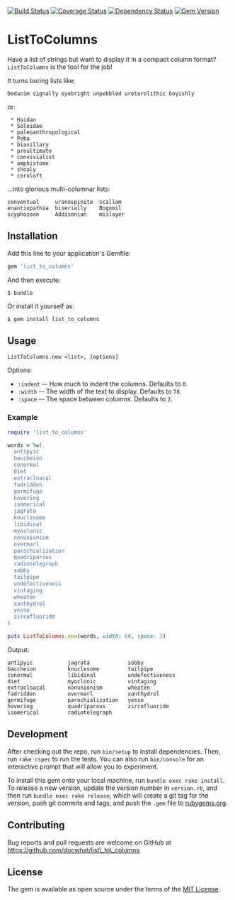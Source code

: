 [![Build
Status](https://travis-ci.org/docwhat/list_to_columns.svg)](https://travis-ci.org/docwhat/list_to_columns)
[![Coverage
Status](https://coveralls.io/repos/docwhat/list_to_columns/badge.svg?branch=master&service=github)](https://coveralls.io/github/docwhat/list_to_columns?branch=master)
[![Dependency
Status](https://gemnasium.com/docwhat/list_to_columns.svg)](https://gemnasium.com/docwhat/list_to_columns)
[![Gem
Version](https://badge.fury.io/rb/list_to_columns.svg)](http://badge.fury.io/rb/list_to_columns)

ListToColumns
=============

Have a list of strings but want to display it in a compact column format?
`ListToColumns` is the tool for the job!

It turns boring lists like:

    Dedanim signally eyebright unpebbled ureterolithic boyishly

or:

     * Haidan
     * Soleidae
     * paleoanthropological
     * Peba
     * biaxillary
     * preultimate
     * convivialist
     * amphistome
     * shoaly
     * cornloft

...into glorious multi-columnar lists:

    conventual     uranospinite  scallom
    enantiopathia  biserially    Bogomil
    scyphozoan     Addisonian    mislayer

Installation
------------

Add this line to your application's Gemfile:

``` ruby
gem 'list_to_columns'
```

And then execute:

    $ bundle

Or install it yourself as:

    $ gem install list_to_columns

Usage
-----

`ListToColumns.new <list>, [options]`

Options:

-   `:indent` -- How much to indent the columns. Defaults to `0`.
-   `:width` -- The width of the text to display. Defaults to `78`.
-   `:space` -- The space between columns. Defaults to `2`.

### Example

``` ruby
require 'list_to_columns'

words = %w(
  antipyic
  baccheion
  conormal
  diet
  extracloacal
  fadridden
  germifuge
  hovering
  isomerical
  jagrata
  knuclesome
  libidinal
  myoclonic
  nonunionism
  overmarl
  parochialization
  quadriparous
  radiotelegraph
  sobby
  tailpipe
  undefectiveness
  vintaging
  wheaten
  xanthydrol
  yesso
  zircofluoride
)

puts ListToColumns.new(words, width: 60, space: 3)
```

Output:

    antipyic           jagrata            sobby
    baccheion          knuclesome         tailpipe
    conormal           libidinal          undefectiveness
    diet               myoclonic          vintaging
    extracloacal       nonunionism        wheaten
    fadridden          overmarl           xanthydrol
    germifuge          parochialization   yesso
    hovering           quadriparous       zircofluoride
    isomerical         radiotelegraph

Development
-----------

After checking out the repo, run `bin/setup` to install dependencies. Then, run
`rake rspec` to run the tests. You can also run `bin/console` for an
interactive prompt that will allow you to experiment.

To install this gem onto your local machine, run `bundle exec rake install`. To
release a new version, update the version number in `version.rb`, and then run
`bundle exec rake release`, which will create a git tag for the version, push
git commits and tags, and push the `.gem` file to
[rubygems.org](https://rubygems.org).

Contributing
------------

Bug reports and pull requests are welcome on GitHub at
https://github.com/docwhat/list\_to\_columns.

License
-------

The gem is available as open source under the terms of the [MIT
License](http://opensource.org/licenses/MIT).
